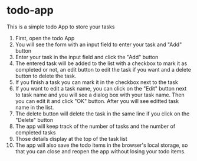 # todo-app

This is a simple todo App to store your tasks

1. First, open the todo App
2. You will see the form with an input field to enter your task and "Add" button
3. Enter your task in the input field and click the "Add" button
4. The entered task will be added to the list with a checkbox to mark it as completed or not, an edit button to edit the task if you want and a delete button to delete the task.
5. If you finish a task you can mark it in the checkbox next to the task
6. If you want to edit a task name, you can click on the "Edit" button next to task name and you will see a dialog box with your task name. Then you can edit it and click "OK" button. After you will see editted task name in the list.
7. The delete button will delete the task in the same line if you click on the "Delete" button
8. The app will keep track of the number of tasks and the number of completed tasks
9. Those details display at the top of the task list
10. The app will also save the todo items in the browser's local storage, so that you can close and reopen the app without losing your todo items.